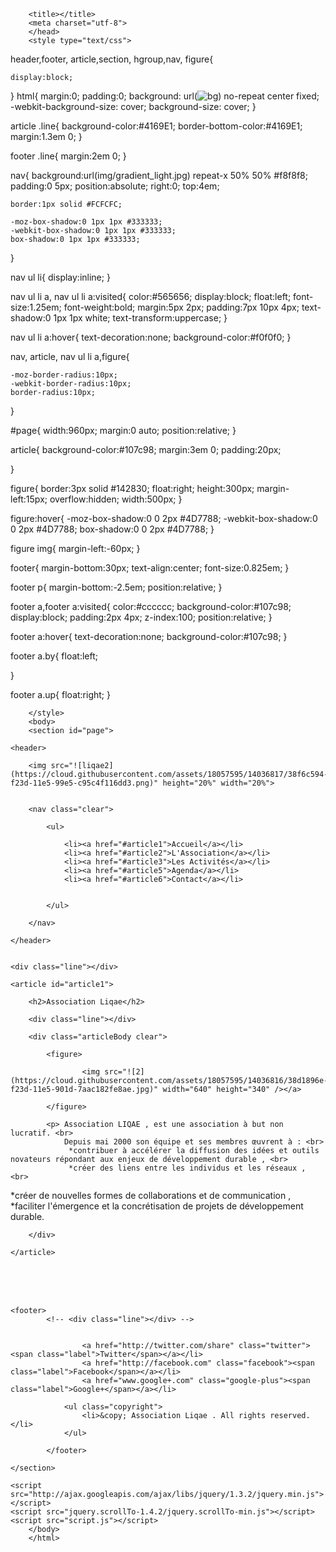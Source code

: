 <!DOCTYPE html>
<html>
	<head>
		
		<title></title>
		<meta charset="utf-8">
		</head>
		<style type="text/css">
		
header,footer,
article,section,
hgroup,nav,
figure{
	
	display:block;
}
html{ 
  margin:0;
  padding:0;
  background: url(![bg](https://cloud.githubusercontent.com/assets/18057595/14036818/38fb9e98-f23d-11e5-917f-61f5f8c4e5f9.jpg)) no-repeat center fixed; 
  -webkit-background-size: cover; 
  background-size: cover; 
}


article .line{
	background-color:#4169E1;
	border-bottom-color:#4169E1;
	margin:1.3em 0;
}

footer .line{
	margin:2em 0;
}

nav{
	background:url(img/gradient_light.jpg) repeat-x 50% 50% #f8f8f8;
	padding:0 5px;
	position:absolute;
	right:0;
	top:4em;

	border:1px solid #FCFCFC;

	-moz-box-shadow:0 1px 1px #333333;
	-webkit-box-shadow:0 1px 1px #333333;
	box-shadow:0 1px 1px #333333;
}

nav ul li{
	display:inline;
}

nav ul li a,
nav ul li a:visited{
	color:#565656;
	display:block;
	float:left;
	font-size:1.25em;
	font-weight:bold;
	margin:5px 2px;
	padding:7px 10px 4px;
	text-shadow:0 1px 1px white;
	text-transform:uppercase;
}

nav ul li a:hover{
	text-decoration:none;
	background-color:#f0f0f0;
}

nav, article, nav ul li a,figure{
	
	-moz-border-radius:10px;
	-webkit-border-radius:10px;
	border-radius:10px;
}



#page{
	width:960px;
	margin:0 auto;
	position:relative;
}

article{
	background-color:#107c98;
	margin:3em 0;
	padding:20px;

}

figure{
	border:3px solid #142830;
	float:right;
	height:300px;
	margin-left:15px;
	overflow:hidden;
	width:500px;
}

figure:hover{
	-moz-box-shadow:0 0 2px #4D7788;
	-webkit-box-shadow:0 0 2px #4D7788;
	box-shadow:0 0 2px #4D7788;
}

figure img{
	margin-left:-60px;
}

footer{
	margin-bottom:30px;
	text-align:center;
	font-size:0.825em;
}

footer p{
	margin-bottom:-2.5em;
	position:relative;
}

footer a,footer a:visited{
	color:#cccccc;
	background-color:#107c98;
	display:block;
	padding:2px 4px;
	z-index:100;
	position:relative;
}

footer a:hover{
	text-decoration:none;
	background-color:#107c98;
}

footer a.by{
	float:left;

}

footer a.up{
	float:right;
}
		
		
		</style>
		<body>
		<section id="page"> 

	<header> 

		<img src="![liqae2](https://cloud.githubusercontent.com/assets/18057595/14036817/38f6c594-f23d-11e5-99e5-c95c4f116dd3.png)" height="20%" width="20%"> 


		<nav class="clear"> 

			<ul>

				<li><a href="#article1">Accueil</a></li>
				<li><a href="#article2">L'Association</a></li>
				<li><a href="#article3">Les Activités</a></li>
				<li><a href="#article5">Agenda</a></li>
				<li><a href="#article6">Contact</a></li>
				

			</ul>

		</nav>

	</header>


	<div class="line"></div>  

	<article id="article1"> 

		<h2>Association Liqae</h2>

		<div class="line"></div>

		<div class="articleBody clear">

			<figure> 

					<img src="![2](https://cloud.githubusercontent.com/assets/18057595/14036816/38d1896e-f23d-11e5-901d-7aac182fe8ae.jpg)" width="640" height="340" /></a>

			</figure>

			<p> Association LIQAE , est une association à but non lucratif. <br>
			    Depuis mai 2000 son équipe et ses membres œuvrent à : <br>
                 *contribuer à accélérer la diffusion des idées et outils novateurs répondant aux enjeux de développement durable , <br>
				 *créer des liens entre les individus et les réseaux , <br>
*créer de nouvelles formes de collaborations et de communication , <br>
*faciliter l'émergence et la concrétisation de projets de développement durable.
</p>


		</div>

	</article>

<br>
<br>
<br>

	<footer> 
			<!-- <div class="line"></div> -->

				
					<a href="http://twitter.com/share" class="twitter"><span class="label">Twitter</span></a></li>
					<a href="http://facebook.com" class="facebook"><span class="label">Facebook</span></a></li>
					<a href="www.google+.com" class="google-plus"><span class="label">Google+</span></a></li>
				
				<ul class="copyright">
					<li>&copy; Association Liqae . All rights reserved.</li>
				</ul>
				

<script type="text/javascript" src="http://platform.twitter.com/widgets.js"></script>


			</footer>

	</section> 

	<script src="http://ajax.googleapis.com/ajax/libs/jquery/1.3.2/jquery.min.js"></script>
	<script src="jquery.scrollTo-1.4.2/jquery.scrollTo-min.js"></script>
	<script src="script.js"></script>
		</body>
		</html>
